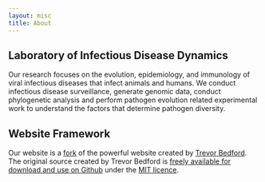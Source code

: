 ```yaml
---
layout: misc
title: About
---
```


## Laboratory of Infectious Disease Dynamics
Our research focuses on the evolution, epidemiology, and immunology of viral infectious diseases that infect animals and humans. We conduct infectious disease surveillance, generate genomic data, conduct phylogenetic analysis and perform pathogen evolution related experimental work to understand the factors that determine pathogen diversity. 

## Website Framework
Our website is a [fork](https://help.github.com/articles/fork-a-repo/) of the powerful website created by [Trevor Bedford](http://bedford.io). The original source created by Trevor Bedford is [freely available for download and use on Github](https://github.com/blab/blotter) under the [MIT licence](http://opensource.org/licenses/MIT).
